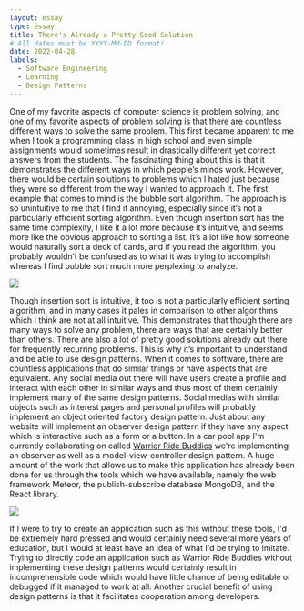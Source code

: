 ```yaml
---
layout: essay
type: essay
title: There's Already a Pretty Good Solution
# All dates must be YYYY-MM-DD format!
date: 2022-04-28
labels:
  - Software Engineering
  - Learning
  - Design Patterns
---
```


One of my favorite aspects of computer science is problem solving, and one of my favorite aspects of problem solving is that there are countless different ways to solve the same problem. This first became apparent to me when I took a programming class in high school and even simple assignments would sometimes result in drastically different yet correct answers from the students. The fascinating thing about this is that it demonstrates the different ways in which people’s minds work. However, there would be certain solutions to problems which I hated just because they were so different from the way I wanted to approach it. The first example that comes to mind is the bubble sort algorithm. The approach is so unintuitive to me that I find it annoying, especially since it’s not a particularly efficient sorting algorithm. Even though insertion sort has the same time complexity, I like it a lot more because it’s intuitive, and seems more like the obvious approach to sorting a list. It’s a lot like how someone would naturally sort a deck of cards, and if you read the algorithm, you probably wouldn’t be confused as to what it was trying to accomplish whereas I find bubble sort much more perplexing to analyze.

<img class="ui image" src="{{ site.baseurl }}/images/exit-ramp.jpg">

Though insertion sort is intuitive, it too is not a particularly efficient sorting algorithm, and in many cases it pales in comparison to other algorithms which I think are not at all intuitive. This demonstrates that though there are many ways to solve any problem, there are ways that are certainly better than others. There are also a lot of pretty good solutions already out there for frequently recurring problems. This is why it’s important to understand and be able to use design patterns. When it comes to software, there are countless applications that do similar things or have aspects that are equivalent. Any social media out there will have users create a profile and interact with each other in similar ways and thus most of them certainly implement many of the same design patterns. Social medias with similar objects such as interest pages and personal profiles will probably implement an object oriented factory design pattern. Just about any website will implement an observer design pattern if they have any aspect which is interactive such as a form or a button. In a car pool app I'm currently collaborating on called <a href="https://warrior-ride-buddies.github.io/">Warrior Ride Buddies</a> we're implementing an observer as well as a model-view-controller design pattern. A huge amount of the work that allows us to make this application has already been done for us through the tools which we have available, namely the web framework Meteor, the publish-subscribe database MongoDB, and the React library.

<img class="ui image" src="{{ site.baseurl }}/images/spaghetti.jpg">

If I were to try to create an application such as this without these tools, I'd be extremely hard pressed and would certainly need several more years of education, but I would at least have an idea of what I'd be trying to imitate. Trying to directly code an application such as Warrior Ride Buddies without implementing these design patterns would certainly result in incomprehensible code which would have little chance of being editable or debugged if it managed to work at all. Another crucial benefit of using design patterns is that it facilitates cooperation among developers.


